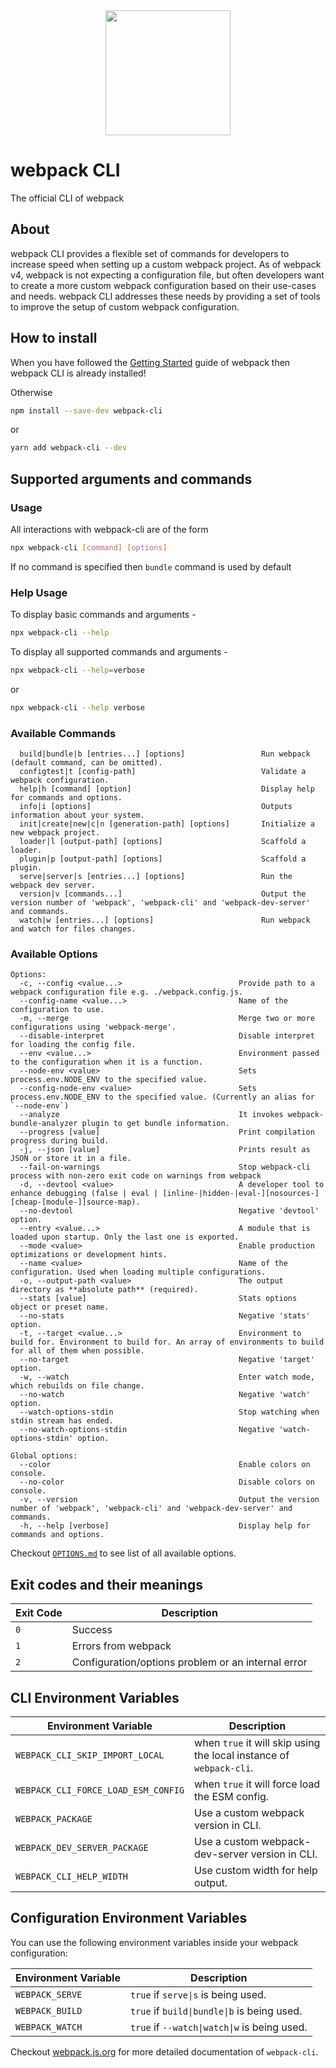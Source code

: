 <div align="center">
    <a href="https://github.com/webpack/webpack-cli">
        <img width="200" height="200" src="https://webpack.js.org/assets/icon-square-big.svg">
    </a>
</div>

# webpack CLI

The official CLI of webpack

## About

webpack CLI provides a flexible set of commands for developers to increase speed when setting up a custom webpack project. As of webpack v4, webpack is not expecting a configuration file, but often developers want to create a more custom webpack configuration based on their use-cases and needs. webpack CLI addresses these needs by providing a set of tools to improve the setup of custom webpack configuration.

## How to install

When you have followed the [Getting Started](https://webpack.js.org/guides/getting-started/) guide of webpack then webpack CLI is already installed!

Otherwise

```bash
npm install --save-dev webpack-cli
```

or

```bash
yarn add webpack-cli --dev
```

## Supported arguments and commands

### Usage

All interactions with webpack-cli are of the form

```bash
npx webpack-cli [command] [options]
```

If no command is specified then `bundle` command is used by default

### Help Usage

To display basic commands and arguments -

```bash
npx webpack-cli --help
```

To display all supported commands and arguments -

```bash
npx webpack-cli --help=verbose
```

or

```bash
npx webpack-cli --help verbose
```

### Available Commands

```
  build|bundle|b [entries...] [options]                 Run webpack (default command, can be omitted).
  configtest|t [config-path]                            Validate a webpack configuration.
  help|h [command] [option]                             Display help for commands and options.
  info|i [options]                                      Outputs information about your system.
  init|create|new|c|n [generation-path] [options]       Initialize a new webpack project.
  loader|l [output-path] [options]                      Scaffold a loader.
  plugin|p [output-path] [options]                      Scaffold a plugin.
  serve|server|s [entries...] [options]                 Run the webpack dev server.
  version|v [commands...]                               Output the version number of 'webpack', 'webpack-cli' and 'webpack-dev-server' and commands.
  watch|w [entries...] [options]                        Run webpack and watch for files changes.
```

### Available Options

```
Options:
  -c, --config <value...>                          Provide path to a webpack configuration file e.g. ./webpack.config.js.
  --config-name <value...>                         Name of the configuration to use.
  -m, --merge                                      Merge two or more configurations using 'webpack-merge'.
  --disable-interpret                              Disable interpret for loading the config file.
  --env <value...>                                 Environment passed to the configuration when it is a function.
  --node-env <value>                               Sets process.env.NODE_ENV to the specified value.
  --config-node-env <value>                        Sets process.env.NODE_ENV to the specified value. (Currently an alias for `--node-env`)
  --analyze                                        It invokes webpack-bundle-analyzer plugin to get bundle information.
  --progress [value]                               Print compilation progress during build.
  -j, --json [value]                               Prints result as JSON or store it in a file.
  --fail-on-warnings                               Stop webpack-cli process with non-zero exit code on warnings from webpack
  -d, --devtool <value>                            A developer tool to enhance debugging (false | eval | [inline-|hidden-|eval-][nosources-][cheap-[module-]]source-map).
  --no-devtool                                     Negative 'devtool' option.
  --entry <value...>                               A module that is loaded upon startup. Only the last one is exported.
  --mode <value>                                   Enable production optimizations or development hints.
  --name <value>                                   Name of the configuration. Used when loading multiple configurations.
  -o, --output-path <value>                        The output directory as **absolute path** (required).
  --stats [value]                                  Stats options object or preset name.
  --no-stats                                       Negative 'stats' option.
  -t, --target <value...>                          Environment to build for. Environment to build for. An array of environments to build for all of them when possible.
  --no-target                                      Negative 'target' option.
  -w, --watch                                      Enter watch mode, which rebuilds on file change.
  --no-watch                                       Negative 'watch' option.
  --watch-options-stdin                            Stop watching when stdin stream has ended.
  --no-watch-options-stdin                         Negative 'watch-options-stdin' option.

Global options:
  --color                                          Enable colors on console.
  --no-color                                       Disable colors on console.
  -v, --version                                    Output the version number of 'webpack', 'webpack-cli' and 'webpack-dev-server' and commands.
  -h, --help [verbose]                             Display help for commands and options.
```

Checkout [`OPTIONS.md`](https://github.com/webpack/webpack-cli/blob/master/OPTIONS.md) to see list of all available options.

## Exit codes and their meanings

| Exit Code | Description                                        |
| --------- | -------------------------------------------------- |
| `0`       | Success                                            |
| `1`       | Errors from webpack                                |
| `2`       | Configuration/options problem or an internal error |

## CLI Environment Variables

| Environment Variable                | Description                                                         |
| ----------------------------------- | ------------------------------------------------------------------- |
| `WEBPACK_CLI_SKIP_IMPORT_LOCAL`     | when `true` it will skip using the local instance of `webpack-cli`. |
| `WEBPACK_CLI_FORCE_LOAD_ESM_CONFIG` | when `true` it will force load the ESM config.                      |
| `WEBPACK_PACKAGE`                   | Use a custom webpack version in CLI.                                |
| `WEBPACK_DEV_SERVER_PACKAGE`        | Use a custom webpack-dev-server version in CLI.                     |
| `WEBPACK_CLI_HELP_WIDTH`            | Use custom width for help output.                                   |

## Configuration Environment Variables

You can use the following environment variables inside your webpack configuration:

| Environment Variable | Description                                  |
| -------------------- | -------------------------------------------- |
| `WEBPACK_SERVE`      | `true` if `serve\|s` is being used.          |
| `WEBPACK_BUILD`      | `true` if `build\|bundle\|b` is being used.  |
| `WEBPACK_WATCH`      | `true` if `--watch\|watch\|w` is being used. |

Checkout [webpack.js.org](https://webpack.js.org/api/cli/) for more detailed documentation of `webpack-cli`.
